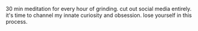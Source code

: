 30 min meditation for every hour of grinding.
cut out social media entirely.
it's time to channel my innate curiosity and obsession.
lose yourself in this process.

